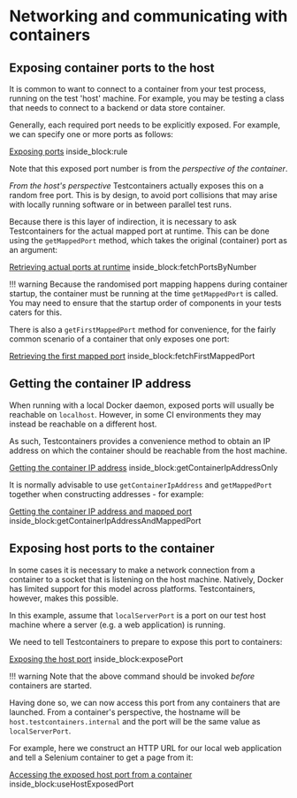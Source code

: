 # Networking and communicating with containers

## Exposing container ports to the host

It is common to want to connect to a container from your test process, running on the test 'host' machine.
For example, you may be testing a class that needs to connect to a backend or data store container.

Generally, each required port needs to be explicitly exposed. For example, we can specify one or more ports as follows:

<!--codeinclude-->
[Exposing ports](../examples/src/test/java/generic/MultiplePortsExposedTest.java) inside_block:rule
<!--/codeinclude-->

Note that this exposed port number is from the *perspective of the container*. 

*From the host's perspective* Testcontainers actually exposes this on a random free port.
This is by design, to avoid port collisions that may arise with locally running software or in between parallel test runs.

Because there is this layer of indirection, it is necessary to ask Testcontainers for the actual mapped port at runtime.
This can be done using the `getMappedPort` method, which takes the original (container) port as an argument:

<!--codeinclude-->
[Retrieving actual ports at runtime](../examples/src/test/java/generic/MultiplePortsExposedTest.java) inside_block:fetchPortsByNumber
<!--/codeinclude-->

!!! warning
    Because the randomised port mapping happens during container startup, the container must be running at the time `getMappedPort` is called. 
    You may need to ensure that the startup order of components in your tests caters for this.

There is also a `getFirstMappedPort` method for convenience, for the fairly common scenario of a container that only exposes one port:

<!--codeinclude-->
[Retrieving the first mapped port](../examples/src/test/java/generic/MultiplePortsExposedTest.java) inside_block:fetchFirstMappedPort
<!--/codeinclude-->

## Getting the container IP address

When running with a local Docker daemon, exposed ports will usually be reachable on `localhost`.
However, in some CI environments they may instead be reachable on a different host.

As such, Testcontainers provides a convenience method to obtain an IP address on which the container should be reachable from the host machine.

<!--codeinclude-->
[Getting the container IP address](../examples/src/test/java/generic/MultiplePortsExposedTest.java) inside_block:getContainerIpAddressOnly
<!--/codeinclude-->

It is normally advisable to use `getContainerIpAddress` and `getMappedPort` together when constructing addresses - for example:

<!--codeinclude-->
[Getting the container IP address and mapped port](../examples/src/test/java/generic/MultiplePortsExposedTest.java) inside_block:getContainerIpAddressAndMappedPort
<!--/codeinclude-->

## Exposing host ports to the container

In some cases it is necessary to make a network connection from a container to a socket that is listening on the host machine.
Natively, Docker has limited support for this model across platforms.
Testcontainers, however, makes this possible.

In this example, assume that `localServerPort` is a port on our test host machine where a server (e.g. a web application) is running.

We need to tell Testcontainers to prepare to expose this port to containers:

<!--codeinclude-->
[Exposing the host port](../examples/src/test/java/generic/HostPortExposedTest.java) inside_block:exposePort
<!--/codeinclude-->

!!! warning
    Note that the above command should be invoked _before_ containers are started.
    
Having done so, we can now access this port from any containers that are launched.
From a container's perspective, the hostname will be `host.testcontainers.internal` and the port will be the same value as `localServerPort`.

For example, here we construct an HTTP URL for our local web application and tell a Selenium container to get a page from it:

<!--codeinclude-->
[Accessing the exposed host port from a container](../examples/src/test/java/generic/HostPortExposedTest.java) inside_block:useHostExposedPort
<!--/codeinclude-->
